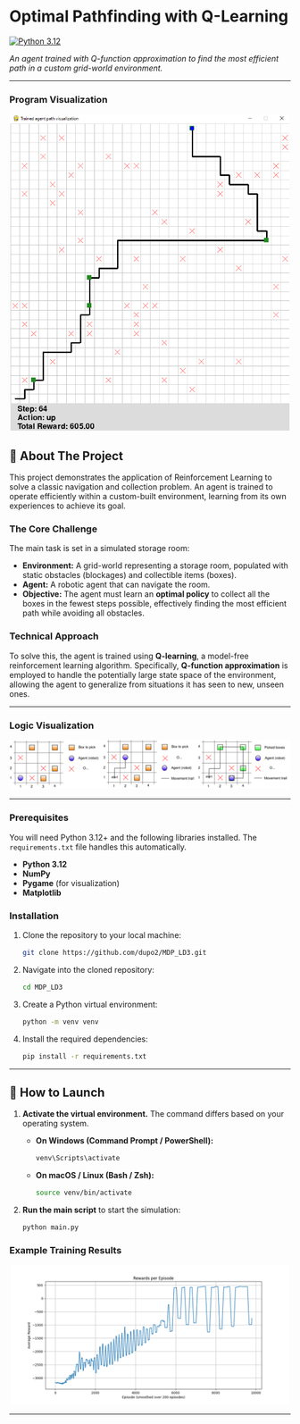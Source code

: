 # Optimal Pathfinding with Q-Learning

[![Python 3.12](https://img.shields.io/badge/Python-3.12-blue.svg)](https://www.python.org/downloads/release/python-3120/)

*An agent trained with Q-function approximation to find the most efficient path in a custom grid-world environment.*

---

### Program Visualization

<p align="center">
  <img src="img/Program%20visualization.png" alt="Screenshot of the program running, showing the agent in the grid-world environment." width="500">
</p>

## 🚀 About The Project

This project demonstrates the application of Reinforcement Learning to solve a classic navigation and collection problem. An agent is trained to operate efficiently within a custom-built environment, learning from its own experiences to achieve its goal.

### The Core Challenge

The main task is set in a simulated storage room:

*   **Environment:** A grid-world representing a storage room, populated with static obstacles (blockages) and collectible items (boxes).
*   **Agent:** A robotic agent that can navigate the room.
*   **Objective:** The agent must learn an **optimal policy** to collect all the boxes in the fewest steps possible, effectively finding the most efficient path while avoiding all obstacles.

### Technical Approach

To solve this, the agent is trained using **Q-learning**, a model-free reinforcement learning algorithm. Specifically, **Q-function approximation** is employed to handle the potentially large state space of the environment, allowing the agent to generalize from situations it has seen to new, unseen ones.

---

### Logic Visualization

<p align="center">
  <img src="img/Visualization%20diagram.svg" alt="Diagram of the Q-learning logic and agent-environment interaction loop.">
</p>

---

### Prerequisites

You will need Python 3.12+ and the following libraries installed. The `requirements.txt` file handles this automatically.

*   **Python 3.12**
*   **NumPy**
*   **Pygame** (for visualization)
*   **Matplotlib**

### Installation

1.  Clone the repository to your local machine:
    ```sh
    git clone https://github.com/dupo2/MDP_LD3.git
    ```
2.  Navigate into the cloned repository:
    ```sh
    cd MDP_LD3
    ```
3.  Create a Python virtual environment:
    ```sh
    python -m venv venv
    ```
4.  Install the required dependencies:
    ```sh
    pip install -r requirements.txt
    ```

---

## 💨 How to Launch

1.  **Activate the virtual environment.** The command differs based on your operating system.

    *   **On Windows (Command Prompt / PowerShell):**
        ```powershell
        venv\Scripts\activate
        ```
    *   **On macOS / Linux (Bash / Zsh):**
        ```sh
        source venv/bin/activate
        ```

2.  **Run the main script** to start the simulation:
    ```sh
    python main.py
    ```


### Example Training Results

<p align="center">
  <img src="img/Training%20result%20example.png" alt="Graph showing the agent's training progress over episodes." width="500">
</p>

---
